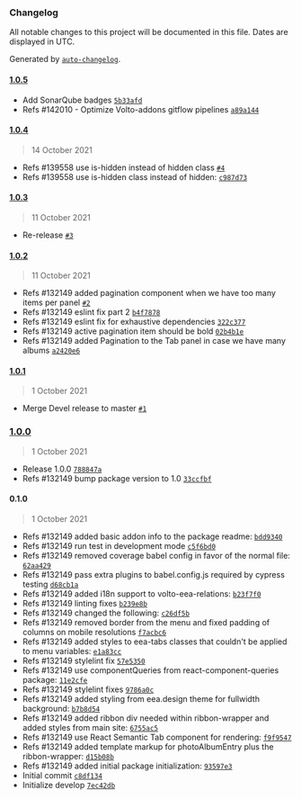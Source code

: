 ### Changelog

All notable changes to this project will be documented in this file. Dates are displayed in UTC.

Generated by [`auto-changelog`](https://github.com/CookPete/auto-changelog).

#### [1.0.5](https://github.com/eea/volto-eea-relations/compare/1.0.4...1.0.5)

- Add SonarQube badges [`5b33afd`](https://github.com/eea/volto-eea-relations/commit/5b33afd7bf4369216ab7f721f32274faf31f7dbc)
- Refs #142010 - Optimize Volto-addons gitflow pipelines [`a89a144`](https://github.com/eea/volto-eea-relations/commit/a89a1448631096dd5271dc1df2966bdeec116266)

#### [1.0.4](https://github.com/eea/volto-eea-relations/compare/1.0.3...1.0.4)

> 14 October 2021

- Refs #139558 use is-hidden instead of hidden class [`#4`](https://github.com/eea/volto-eea-relations/pull/4)
- Refs #139558 use is-hidden class instead of hidden: [`c987d73`](https://github.com/eea/volto-eea-relations/commit/c987d738203b817537974c365755619344f5c57b)

#### [1.0.3](https://github.com/eea/volto-eea-relations/compare/1.0.2...1.0.3)

> 11 October 2021

- Re-release [`#3`](https://github.com/eea/volto-eea-relations/pull/3)

#### [1.0.2](https://github.com/eea/volto-eea-relations/compare/1.0.1...1.0.2)

> 11 October 2021

- Refs #132149 added pagination component when we have too many items per panel [`#2`](https://github.com/eea/volto-eea-relations/pull/2)
- Refs #132149 eslint fix part 2 [`b4f7878`](https://github.com/eea/volto-eea-relations/commit/b4f7878f3a8de3a2abba82026d15f5be45e50df6)
- Refs #132149  eslint fix for exhaustive dependencies [`322c377`](https://github.com/eea/volto-eea-relations/commit/322c377594365a675cef1d341954f2e5c9d3a17a)
- Refs #132149 active pagination item should be bold [`02b4b1e`](https://github.com/eea/volto-eea-relations/commit/02b4b1e1d9383c41f9b2778e2bbfc1f3e53b5198)
- Refs #132149 added Pagination to the Tab panel in case we have many albums [`a2420e6`](https://github.com/eea/volto-eea-relations/commit/a2420e646ae8f03698e67739b394c81444d891f7)

#### [1.0.1](https://github.com/eea/volto-eea-relations/compare/1.0.0...1.0.1)

> 1 October 2021

- Merge Devel release to master [`#1`](https://github.com/eea/volto-eea-relations/pull/1)

### [1.0.0](https://github.com/eea/volto-eea-relations/compare/0.1.0...1.0.0)

> 1 October 2021

- Release 1.0.0 [`788847a`](https://github.com/eea/volto-eea-relations/commit/788847afd4419e366fc01fa4dcef1c31b842c9cb)
- Refs #132149 bump package version to 1.0 [`33ccfbf`](https://github.com/eea/volto-eea-relations/commit/33ccfbf10d092c7cdcf11663d5772e115ce9058e)

#### 0.1.0

> 1 October 2021

- Refs #132149 added basic addon info to the package readme: [`bdd9340`](https://github.com/eea/volto-eea-relations/commit/bdd9340e1a1a1a0e660d3358ed32b4329002243b)
- Refs #132149 run test in development mode [`c5f6bd0`](https://github.com/eea/volto-eea-relations/commit/c5f6bd07b6d8b69c6be24a64bc5c2d791080dc94)
- Refs #132149 removed coverage babel config in favor of the normal file: [`62aa429`](https://github.com/eea/volto-eea-relations/commit/62aa42924e17a3d7222a0c5680450bf312c79aff)
- Refs #132149 pass extra plugins to babel.config.js required by cypress testing [`d68cb1a`](https://github.com/eea/volto-eea-relations/commit/d68cb1a810dadf3cf5515cd666ed992639714f6d)
- Refs #132149 added i18n support to volto-eea-relations: [`b23f7f0`](https://github.com/eea/volto-eea-relations/commit/b23f7f0b5ff6a130979ec508e05f54b7d6886c86)
- Refs #132149 linting fixes [`b239e8b`](https://github.com/eea/volto-eea-relations/commit/b239e8b9a3df095656ef85043b87bf88fd53bce8)
- Refs #132149 changed the following: [`c26df5b`](https://github.com/eea/volto-eea-relations/commit/c26df5b19283b21a18dc20634407466cf0bbdbde)
- Refs #132149 removed border from the menu and fixed padding of columns on mobile resolutions [`f7acbc6`](https://github.com/eea/volto-eea-relations/commit/f7acbc6423ba3193702b2a72c2a39e9eb72178dd)
- Refs #132149 added styles to eea-tabs classes that couldn't be applied to menu variables: [`e1a83cc`](https://github.com/eea/volto-eea-relations/commit/e1a83cc82cfb1cb8d5d81fab0bf5bf21f1ff765e)
- Refs #132149 stylelint fix [`57e5350`](https://github.com/eea/volto-eea-relations/commit/57e53507a3366e26c3185485b80d4659be3863fb)
- Refs #132149 use  componentQueries from react-component-queries package: [`11e2cfe`](https://github.com/eea/volto-eea-relations/commit/11e2cfe2aff7f9321752d4b415f03f574bed3d36)
- Refs #132149 stylelint fixes [`9786a0c`](https://github.com/eea/volto-eea-relations/commit/9786a0cf5a7a13d197825b15df4754b473ac274b)
- Refs #132149 added styling from eea.design theme for fullwidth background: [`b7b8d54`](https://github.com/eea/volto-eea-relations/commit/b7b8d54a481a216ee9be01ab1e34c41716bf4780)
- Refs #132149 added ribbon div needed within ribbon-wrapper and added styles from main site: [`6755ac5`](https://github.com/eea/volto-eea-relations/commit/6755ac537a6971e80193e4163f6240c38de7c49d)
- Refs #132149 use React Semantic Tab component for rendering: [`f9f9547`](https://github.com/eea/volto-eea-relations/commit/f9f954711d3d5b4f6d0d8a9b7e0dcd855de7eb4f)
- Refs #132149 added template markup for photoAlbumEntry plus the ribbon-wrapper: [`d15b08b`](https://github.com/eea/volto-eea-relations/commit/d15b08b17873cd045164ec4c9e0c0c95804df838)
- Refs #132149 added initial package initialization: [`93597e3`](https://github.com/eea/volto-eea-relations/commit/93597e3f7c40ff025ffb4c58aa1138e489fa8224)
- Initial commit [`c8df134`](https://github.com/eea/volto-eea-relations/commit/c8df1346bd98a140e20b63a701f51cbf6ab5d65d)
- Initialize develop [`7ec42db`](https://github.com/eea/volto-eea-relations/commit/7ec42dbebf38b895a56fd457983f2a7c5cdd8a5a)
